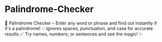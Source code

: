 # Palindrome-Checker
🔁 Palindrome Checker – Enter any word or phrase and find out instantly if it's a palindrome! 💡 Ignores spaces, punctuation, and case for accurate results ✅ Try names, numbers, or sentences and see the magic! ✨
